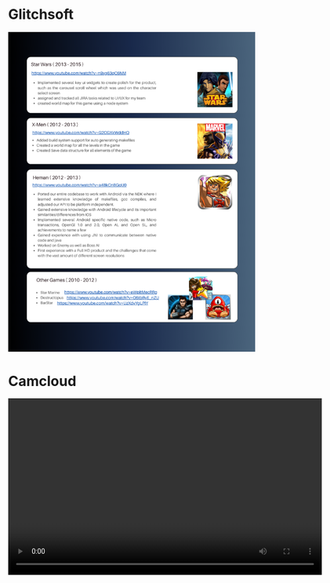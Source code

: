 # Glitchsoft

![Glitchsoft Logo](images/Glitchsoft.png)

# Camcloud

<video width="640" height="360" controls>
  <source src="video/CameraMosaic" type="video/mp4">
  Your browser does not support the video tag.
</video>

